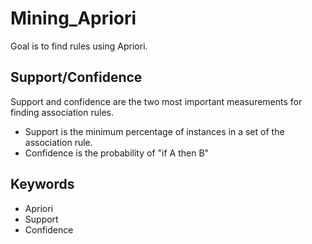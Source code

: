 # Mining_Apriori
Goal is to find rules using Apriori.

## Support/Confidence
Support and confidence are the two most important measurements for finding association rules. <br>
* Support is the minimum percentage of instances in a set of the association rule.<br>
* Confidence is the probability of "if A then B"

## Keywords
* Apriori
* Support
* Confidence
